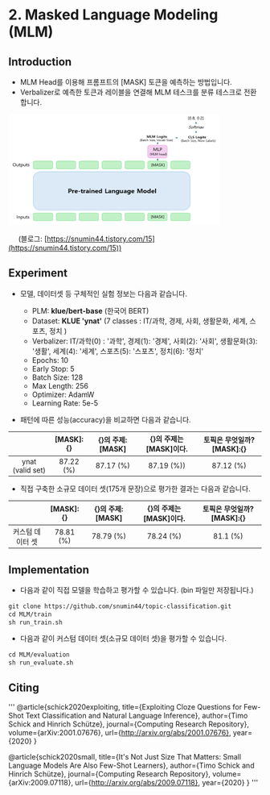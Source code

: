 # 2. Masked Language Modeling (MLM)

## Introduction

- MLM Head를 이용해 프롬프트의 [MASK] 토큰을 예측하는 방법입니다.
- Verbalizer로 예측한 토큰과 레이블을 연결해 MLM 테스크를 분류 테스크로 전환합니다.    

<img src="../images/petmlm2.PNG" alt="example image" width="420" height="220"/>

&nbsp;&nbsp;&nbsp;&nbsp; (블로그: [https://snumin44.tistory.com/15](https://snumin44.tistory.com/15)) 
      
## Experiment

- 모델, 데이터셋 등 구체적인 실험 정보는 다음과 같습니다.
  
  - PLM: __klue/bert-base__ (한국어 BERT)
  - Dataset: __KLUE 'ynat'__ (7 classes : IT/과학, 경제, 사회, 생활문화, 세계, 스포츠, 정치 )
  - Verbalizer:  IT/과학(0) : '과학', 경제(1): '경제', 사회(2): '사회', 생활문화(3): '생활', 세계(4): '세계', 스포츠(5): '스포츠', 정치(6): '정치'
  - Epochs: 10
  - Early Stop: 5
  - Batch Size: 128
  - Max Length: 256
  - Optimizer: AdamW
  - Learning Rate: 5e-5

- 패턴에 따른 성능(accuracy)을 비교하면 다음과 같습니다.

||[MASK]:{}|{}의 주제:[MASK]|{}의 주제는 [MASK]이다. |토픽은 무엇일까?[MASK]:{}|
|:---:|:---:|:---:|:---:|:---:|
|ynat (valid set)|87.22 (%)|87.17 (%)|87.19 (%))|87.12 (%)|

- 직접 구축한 소규모 데이터 셋(175개 문장)으로 평가한 결과는 다음과 같습니다.

||[MASK]:{}|{}의 주제:[MASK]|{}의 주제는 [MASK]이다. |토픽은 무엇일까?[MASK]:{}|
|:---:|:---:|:---:|:---:|:---:|
|커스텀 데이터 셋|78.81 (%)|78.79 (%)|78.24 (%)|81.1 (%)|

## Implementation
- 다음과 같이 직접 모델을 학습하고 평가할 수 있습니다. (bin 파일만 저장됩니다.)
```
git clone https://github.com/snumin44/topic-classification.git
cd MLM/train
sh run_train.sh
```
- 다음과 같이 커스텀 데이터 셋(소규모 데이터 셋)을 평가할 수 있습니다.
```
cd MLM/evaluation
sh run_evaluate.sh
``` 
## Citing
'''
@article{schick2020exploiting,
  title={Exploiting Cloze Questions for Few-Shot Text Classification and Natural Language Inference},
  author={Timo Schick and Hinrich Schütze},
  journal={Computing Research Repository},
  volume={arXiv:2001.07676},
  url={http://arxiv.org/abs/2001.07676},
  year={2020}
}

@article{schick2020small,
  title={It's Not Just Size That Matters: Small Language Models Are Also Few-Shot Learners},
  author={Timo Schick and Hinrich Schütze},
  journal={Computing Research Repository},
  volume={arXiv:2009.07118},
  url={http://arxiv.org/abs/2009.07118},
  year={2020}
}
'''
